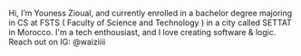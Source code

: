  Hi, I’m Youness Zioual, and currently enrolled in a bachelor degree majoring in CS at FSTS ( Faculty of Science and Technology ) in a city called       SETTAT in Morocco.
I'm a tech enthousiast, and I love creating software & logic.
Reach out on IG: @waiziiii

<!---
uness7/uness7 is a ✨ special ✨ repository because its `README.md` (this file) appears on your GitHub profile.
You can click the Preview link to take a look at your changes.
--->
